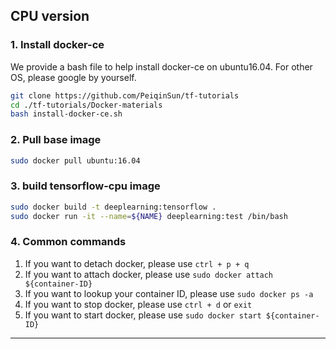 ## CPU version

### 1. Install docker-ce
We provide a bash file to help install docker-ce on ubuntu16.04. For other OS, please google by yourself.
```bash
git clone https://github.com/PeiqinSun/tf-tutorials
cd ./tf-tutorials/Docker-materials 
bash install-docker-ce.sh
```

### 2. Pull base image
```bash
sudo docker pull ubuntu:16.04
```

### 3. build tensorflow-cpu image
```bash
sudo docker build -t deeplearning:tensorflow .
sudo docker run -it --name=${NAME} deeplearning:test /bin/bash
```

### 4. Common commands
1. If you want to detach docker, please use `ctrl + p + q`
2. If you want to attach docker, please use `sudo docker attach ${container-ID}`
3. If you want to lookup your container ID, please use `sudo docker ps -a`
4. If you want to stop docker, please use `ctrl + d` or `exit`
5. If you want to start docker, please use `sudo docker start ${container-ID}`

---
